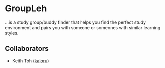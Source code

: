 # GroupLeh
...is a study group/buddy finder that helps you find the perfect study environment and pairs you with someone or someones with similar learning styles.

## Collaborators
* Keith Toh ([kaioru](https://github.com/kaioru))